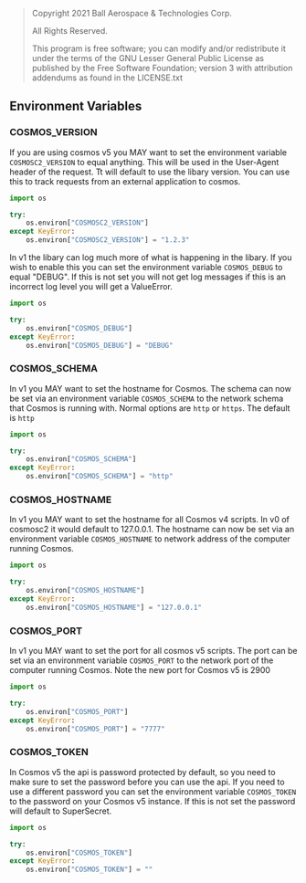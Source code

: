 > Copyright 2021 Ball Aerospace & Technologies Corp.
>
> All Rights Reserved.
>
> This program is free software; you can modify and/or redistribute it under the terms of the GNU Lesser General Public License as published by the Free Software Foundation; version 3 with attribution addendums as found in the LICENSE.txt

## Environment Variables

### COSMOS_VERSION


If you are using cosmos v5 you MAY want to set the environment variable `COSMOSC2_VERSION` to equal anything. This will be used in the User-Agent header of the request. Tt will default to use the libary version. You can use this to track requests from an external application to cosmos.

```python
import os

try:
    os.environ["COSMOSC2_VERSION"]
except KeyError:
    os.environ["COSMOSC2_VERSION"] = "1.2.3"
```

In v1 the libary can log much more of what is happening in the libary. If you wish to enable this you can set the environment variable `COSMOS_DEBUG` to equal "DEBUG". If this is not set you will not get log messages if this is an incorrect log level you will get a ValueError.

```python
import os

try:
    os.environ["COSMOS_DEBUG"]
except KeyError:
    os.environ["COSMOS_DEBUG"] = "DEBUG"
```

### COSMOS_SCHEMA

In v1 you MAY want to set the hostname for Cosmos. The schema can now be set via an environment variable `COSMOS_SCHEMA` to the network schema that Cosmos is running with. Normal options are `http` or `https`. The default is `http`

```python
import os

try:
    os.environ["COSMOS_SCHEMA"]
except KeyError:
    os.environ["COSMOS_SCHEMA"] = "http"
```

### COSMOS_HOSTNAME

In v1 you MAY want to set the hostname for all Cosmos v4 scripts. In v0 of cosmosc2 it would default to 127.0.0.1. The hostname can now be set via an environment variable `COSMOS_HOSTNAME` to network address of the computer running Cosmos.

```python
import os

try:
    os.environ["COSMOS_HOSTNAME"]
except KeyError:
    os.environ["COSMOS_HOSTNAME"] = "127.0.0.1"
```

### COSMOS_PORT

In v1 you MAY want to set the port for all cosmos v5 scripts. The port can be set via an environment variable `COSMOS_PORT` to the network port of the computer running Cosmos. Note the new port for Cosmos v5 is 2900

```python
import os

try:
    os.environ["COSMOS_PORT"]
except KeyError:
    os.environ["COSMOS_PORT"] = "7777"
```

### COSMOS_TOKEN

In Cosmos v5 the api is password protected by default, so you need to make sure to set the password before you can use the api. If you need to use a different password you can set the environment variable `COSMOS_TOKEN` to the password on your Cosmos v5 instance. If this is not set the password will default to SuperSecret.

```python
import os

try:
    os.environ["COSMOS_TOKEN"]
except KeyError:
    os.environ["COSMOS_TOKEN"] = ""
```
